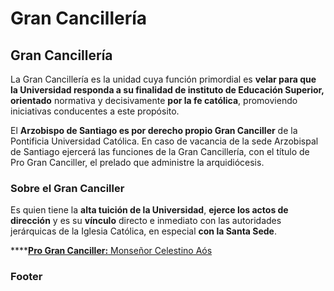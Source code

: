 # Gran Cancillería

## Gran Cancillería

La Gran Cancillería es la unidad cuya función primordial es **velar para que la Universidad responda a su finalidad de instituto de Educación Superior,** **orientado** normativa y decisivamente **por la fe católica**, promoviendo iniciativas conducentes a este propósito. 

El **Arzobispo de Santiago es por derecho propio Gran Canciller** de la Pontificia Universidad Católica. En caso de vacancia de la sede Arzobispal de Santiago ejercerá las funciones de la Gran Cancillería, con el título de Pro Gran Canciller, el prelado que administre la arquidiócesis.

### Sobre el Gran Canciller

Es quien tiene la **alta tuición de la Universidad**, **ejerce los actos de dirección** y es su **vínculo** directo e inmediato con las autoridades jerárquicas de la Iglesia Católica, en especial **con la Santa Sede**. 

\*\*\*\*[**Pro Gran Canciller:** Monseñor Celestino Aós](gran-canciller.md)

### Footer

